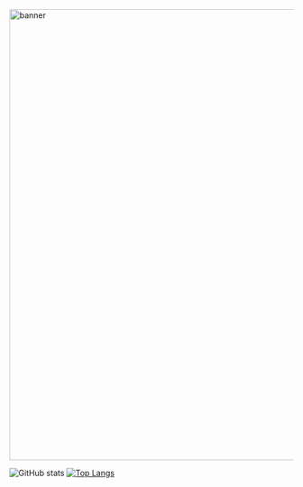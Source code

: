
<img src="https://user-images.githubusercontent.com/65299153/132697283-c7854bdd-0e37-4c95-af49-561340e7158e.jpeg" alt="banner" width="800px" />

![GitHub stats](https://github-readme-stats.vercel.app/api?username=ctzxvulkan&show_icons=true&theme=nord&hide_border=true&include_all_commits=true&count_private=true&hide=stars&line_height=24)
[![Top Langs](https://github-readme-stats.vercel.app/api/top-langs/?username=ctzxvulkan&layout=compact&theme=nord&hide_border=true)](https://github.com/anuraghazra/github-readme-stats)
